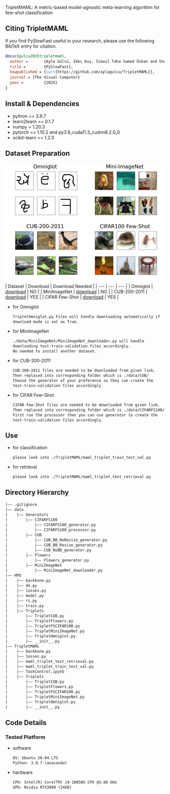 TripletMAML: A metric-based model-agnostic meta-learning algorithm for few-shot classification
## Citing TripletMAML
If you find PySlowFast useful in your research, please use the following BibTeX entry for citation.
```BibTeX
@misc{gulcu2025tripletmaml,
  author =       {Ayla Gülcü, Zeki Kuş, İsmail Taha Samed Özkan and Osman Furkan Karakuş},
  title =        {PySlowFast},
  howpublished = {\url{https://github.com/aylagulcu/TripletMAML}},
  journal = {The Visual Computer}
  year =         {2025}
}
```


## Install & Dependencies
- python  == 3.9.7
- learn2learn == 0.1.7 
- numpy = 1.20.3  
- pytorch == 1.10.2  and  py3.9_cuda11.3_cudnn8.2.0_0 
- scikit-learn == 1.2.0

## Dataset Preparation
![Datasets Visualization](./Images/Datasets.png)
| Dataset | Download | Download Needed |
| ---     | ---      | ---             |
| Omniglot | [download](https://github.com/brendenlake/omniglot) | NO |
| MiniImageNet | [download](https://www.kaggle.com/datasets/arjunashok33/miniimagenet) | NO |
| CUB-200-2011 | [download](https://data.caltech.edu/records/65de6-vp158/files/CUB_200_2011.tgz?download=1) | YES |
| CIFAR Few-Shot | [download](https://drive.google.com/u/1/uc?id=1pTsCCMDj45kzFYgrnO67BWVbKs48Q3NI&export=download) | YES |

- for Omniglot
  ```
  TripletOmniglot.py Files will handle downloading automatically if download mode is set as True.
  ```
- for MiniImageNet
  ```
  ./data/MiniImageNet/MiniImageNet_downloader.py will handle downloading test-train-validation files accordingly. 
  No needed to install another dataset.
  ```
- for CUB-200-2011
  ```
  CUB-200-2011 files are needed to be downloaded from given link. Then replaced into corresponding folder which is ./data/CUB/
  Choose the generator of your preference so they can create the test-train-validation files accordingly.
  ```
- for CIFAR Few-Shot
  ```
  CIFAR Few-Shot files are needed to be downloaded from given link. Then replaced into corresponding folder which is ./data/CIFARFS100/
  First run the processor then you can use generator to create the test-train-validation files accordingly.
  ```

## Use
- for classification
  ```
  please look into ./TripletMAML/maml_triplet_train_test_val.py
  ```
- for retrieval
  ```
  please look into ./TripletMAML/maml_triplet_test_retrieval.py
  ```

## Directory Hierarchy
```
|—— .gitignore
|—— data
|    |—— Generators
|        |—— CIFARFS100
|            |—— CIFARFS100_generator.py
|            |—— CIFARFS100_processor.py
|        |—— CUB
|            |—— CUB_BB_NoResize_generator.py
|            |—— CUB_BB_Resize_generator.py
|            |—— CUB_NoBB_generator.py
|        |—— Flowers
|            |—— Flowers_generator.py
|        |—— MiniImageNet
|            |—— MiniImageNet_downloader.py
|—— HPO
|    |—— backbone.py
|    |—— de.py
|    |—— losses.py
|    |—— model.py
|    |—— rs.py
|    |—— train.py
|    |—— Triplets
|        |—— TripletCUB.py
|        |—— TripletFlowers.py
|        |—— TripletFSCIFAR100.py
|        |—— TripletMiniImageNet.py
|        |—— TripletOmniglot.py
|        |—— __init__.py
|—— TripletMAML
|    |—— backbone.py
|    |—— losses.py
|    |—— maml_triplet_test_retrieval.py
|    |—— maml_triplet_train_test_val.py
|    |—— TaskControl.ipynb
|    |—— Triplets
|        |—— TripletCUB.py
|        |—— TripletFlowers.py
|        |—— TripletFSCIFAR100.py
|        |—— TripletMiniImageNet.py
|        |—— TripletOmniglot.py
|        |—— __init__.py
```
## Code Details
### Tested Platform
- software
  ```
  OS: Ubuntu 20.04 LTS
  Python: 3.9.7 (anaconda)
  ```
- hardware
  ```
  CPU: Intel(R) Core(TM) i9-10850k CPU @3.60 GHz
  GPU: Nvidia RTX3090 (24GB)
  ```
